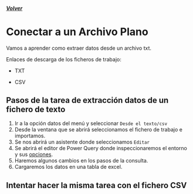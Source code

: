 ##### [Volver](/Curso-de-Herramientas-analiticas-para-auditoria-I/pages/Indice_curso.html)
<script src="https://kit.fontawesome.com/065728df02.js" crossorigin="anonymous"></script>

# Conectar a un Archivo Plano
 
Vamos a aprender como extraer datos desde un archivo txt.

Enlaces de descarga de los ficheros de trabajo:  

* TXT <a href="/Curso-de-Herramientas-analiticas-para-auditoria-I/downloads/2.Producción_1999.txt"><i class="far fa-file-code"></i> </a>

* CSV <a href="/Curso-de-Herramientas-analiticas-para-auditoria-I/downloads/2.Producción_2015.CSV"><i class="far fa-file-code"></i> </a>


## Pasos de la tarea de extracción datos de un fichero de texto

1. Ir a la opción datos del menú y seleccionar `Desde el texto/csv`
2. Desde la ventana que se abrirá seleccionamos el fichero de trabajo e importamos.
3. Se nos abrirá un asistente donde seleccionamos `Editar`
4. Se abrirá el editor de Power Query donde inspeccionaremos el entorno y sus [opciones](/Curso-de-Herramientas-analiticas-para-auditoria-I/imagenes/EntornoEditorPQ.PNG).
5. Haremos algunos cambios en los pasos de la consulta.
6. Cargaremos los datos en una tabla de excel.


## Intentar hacer la misma tarea con el fichero CSV